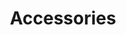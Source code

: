 ---
title: Accessories
description: To make your projects even greater.
businessUnit: maker
anchor: accessories-family
---